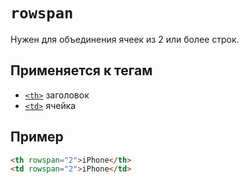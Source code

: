 # `rowspan`

Нужен для объединения ячеек из 2 или более строк.

## Применяется к тегам

- [`<th>`](../../TAGS/TABLE/th.md) заголовок
- [`<td>`](../../TAGS/TABLE/td.md) ячейка

## Пример

```html
<th rowspan="2">iPhone</th>
<td rowspan="2">iPhone</td>
```
